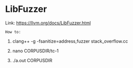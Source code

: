 # LibFuzzer
Link: https://llvm.org/docs/LibFuzzer.html

`How to:`

1. clang++ -g -fsanitize=address,fuzzer stack_overflow.cc

2. nano CORPUSDIR/tc-1  

3. ./a.out CORPUSDIR